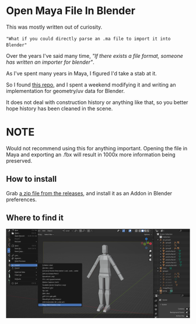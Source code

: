 # Open Maya File In Blender

This was mostly written out of curiosity.

<code>"What if you could directly parse an .ma file to import it into Blender"</code>

Over the years I've said many time, <i>"If there exists a file format, someone has written an importer for blender"</i>. 

As I've spent many years in Maya, I figured I'd take a stab at it.

So I found [this repo](https://github.com/mottosso/maya-scenefile-parser), and I spent a weekend modifying it and writing an implementation for geometry/uv data for Blender.

It does not deal with construction history or anything like that, so you better hope history has been cleaned in the scene.

<h1>NOTE</h1>
Would not recommend using this for anything important. Opening the file in Maya and exporting an .fbx will result in 1000x more information being preserved.

<h2>How to install</h2>

Grab [a zip file from the releases](https://github.com/rBrenick/open-maya-file-in-blender/releases/download/0.00.01/open_maya_file_in_blender_0-00-01.zip), and install it as an Addon in Blender preferences. 

<h2>Where to find it</h2>

![header image](docs/header_image.png)
